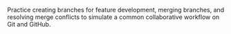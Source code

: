  Practice creating branches for feature development, merging branches, and resolving merge conflicts to simulate a common collaborative workflow on Git and GitHub.